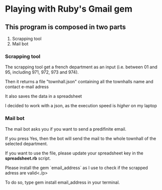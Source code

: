 <h1>Playing with Ruby's Gmail gem</h1>

<h2>This program is composed in two parts</h2>
<ol>
  <li>Scrapping tool</li>
  <li>Mail bot</li>
</ol>

<h3>Scrapping tool</h3>
<p>The scrapping tool get a french department as an input (i.e. between 01 and 95, including 971, 972, 973 and 974).</p>
<p>Then it returns a file "townhall.json" containing all the townhalls name and contact e-mail adress</p>
<p>It also saves the data in a spreadsheet</p>
<p>I decided to work with a json, as the execution speed is <em>higher</em> on my laptop</p>

<h3>Mail bot</h3>

<p>The mail bot asks you if you want to send a predifinite email.</p>
<p>If you press Yes, then the bot will send the mail to the whole townhall of the selected department.</p>

<p>If you want to use the file, please update your spreadsheet key in the <strong>spreadsheet.rb</strong> script.</p>

<p>Please install the gem `email_address` as I use to check if the scrapped adress are valid<./p>
<p>To do so, type gem install email_address in your terminal.</p>
